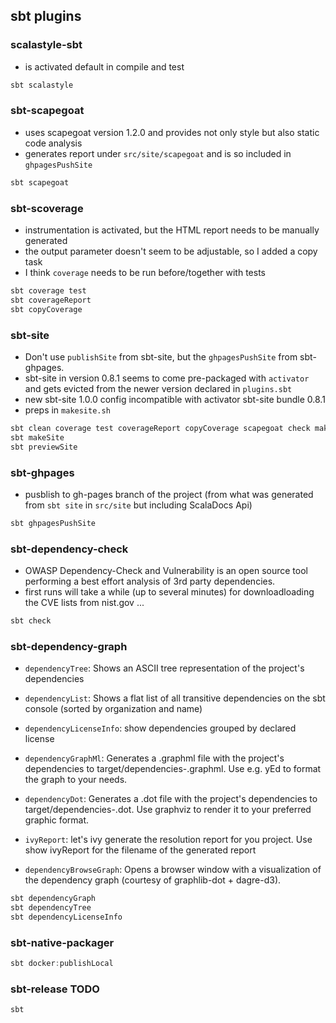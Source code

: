 ## sbt plugins

### scalastyle-sbt

- is activated default in compile and test

```scala
sbt scalastyle
```

### sbt-scapegoat

- uses scapegoat version 1.2.0 and provides not only style but also static code analysis
- generates report under `src/site/scapegoat` and is so included in `ghpagesPushSite`

```scala
sbt scapegoat
```

### sbt-scoverage

- instrumentation is activated, but the HTML report needs to be manually generated
- the output parameter doesn't seem to be adjustable, so I added a copy task
- I think `coverage` needs to be run before/together with tests

```scala
sbt coverage test
sbt coverageReport
sbt copyCoverage
```

### sbt-site

- Don't use `publishSite` from sbt-site, but the `ghpagesPushSite` from sbt-ghpages.
- sbt-site in version 0.8.1 seems to come pre-packaged with `activator` and gets evicted from the newer version declared in `plugins.sbt`
- new sbt-site 1.0.0 config incompatible with activator sbt-site bundle 0.8.1
- preps in `makesite.sh`

```scala
sbt clean coverage test coverageReport copyCoverage scapegoat check makeSite ghpagesPushSite
sbt makeSite
sbt previewSite
```

### sbt-ghpages

- pusblish to gh-pages branch of the project (from what was generated from `sbt site` in `src/site` but including ScalaDocs Api)

```scala
sbt ghpagesPushSite
```

### sbt-dependency-check

- OWASP Dependency-Check and Vulnerability is an open source tool performing a best effort analysis of 3rd party dependencies.
- first runs will take a while (up to several minutes) for downloadloading the CVE lists from nist.gov ...

```scala
sbt check
```

### sbt-dependency-graph

- `dependencyTree`: Shows an ASCII tree representation of the project's dependencies
- `dependencyList`: Shows a flat list of all transitive dependencies on the sbt console (sorted by organization and name)
- `dependencyLicenseInfo`: show dependencies grouped by declared license

- `dependencyGraphMl`: Generates a .graphml file with the project's dependencies to target/dependencies-<config>.graphml. Use e.g. yEd to format the graph to your needs.
- `dependencyDot`: Generates a .dot file with the project's dependencies to target/dependencies-<config>.dot. Use graphviz to render it to your preferred graphic format.

- `ivyReport`: let's ivy generate the resolution report for you project. Use show ivyReport for the filename of the generated report

- `dependencyBrowseGraph`: Opens a browser window with a visualization of the dependency graph (courtesy of graphlib-dot + dagre-d3).

```scala
sbt dependencyGraph
sbt dependencyTree
sbt dependencyLicenseInfo
```


### sbt-native-packager

```scala
sbt docker:publishLocal
```

### sbt-release TODO

```scala
sbt
```
